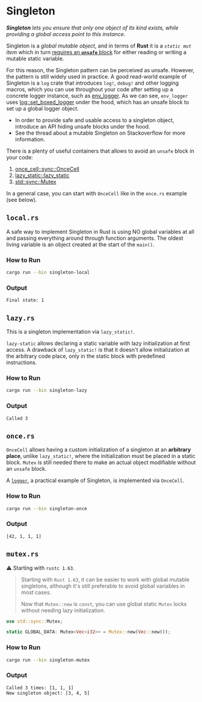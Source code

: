 # Singleton

_**Singleton** lets you ensure that only one object of its kind exists,
while providing a global access point to this instance._

Singleton is a _global mutable object_, and in terms of **Rust**
it is a _`static mut` item_ which in turn
[requires an **`unsafe`** block](https://doc.rust-lang.org/reference/items/static-items.html#mutable-statics)
for either reading or writing a mutable static variable.

For this reason, the Singleton pattern can be perceived as unsafe. However,
the pattern is still widely used in practice. A good read-world example of
Singleton is a `log` crate that introduces `log!`, `debug!` and other logging
macros, which you can use throughout your code after setting up a concrete
logger instance, such as [env_logger](https://crates.io/crates/env_logger).
As we can see, `env_logger` uses
[log::set_boxed_logger](https://docs.rs/log/latest/log/fn.set_boxed_logger.html)
under the hood, which has an unsafe block to set up a global logger object.

- In order to provide safe and usable access to a singleton object,
  introduce an API hiding unsafe blocks under the hood.
- See the thread about a mutable Singleton on Stackoverflow for more information.

There is a plenty of useful containers that allows to avoid an `unsafe` block
in your code:

1. [once_cell::sync::OnceCell](https://docs.rs/once_cell/latest/once_cell/sync/struct.OnceCell.html)
2. [lazy_static::lazy_static](https://docs.rs/lazy_static/latest/lazy_static)
3. [std::sync::Mutex](https://doc.rust-lang.org/std/sync/struct.Mutex.html)

In a general case, you can start with `OnceCell` like in the `once.rs` example
(see below).

## `local.rs`

A safe way to implement Singleton in Rust is using NO global variables
at all and passing everything around through function arguments.
The oldest living variable is an object created at the start of the `main()`.

### How to Run

```bash
cargo run --bin singleton-local
```

### Output

```
Final state: 1
```

## `lazy.rs`

This is a singleton implementation via `lazy_static!`.

`lazy-static` allows declaring a static variable with lazy initialization
at first access. A drawback of `lazy_static!` is that it doesn't allow
initialization at the arbitrary code place, only in the static block
with predefined instructions.

### How to Run

```bash
cargo run --bin singleton-lazy
```

### Output

```
Called 3
```

## `once.rs`

`OnceCell` allows having a custom initialization of a singleton at an
**arbitrary place**, unlike `lazy_static!`, where the initialization must be
placed in a static block. `Mutex` is still needed there to make an actual object
modifiable without an `unsafe` block.

A [`logger`](../logger/), a practical example of Singleton, is
implemented via `OnceCell`.

### How to Run

```bash
cargo run --bin singleton-once
```

### Output

```
[42, 1, 1, 1]
```

## `mutex.rs`

⚠ Starting with `rustc 1.63`.

> Starting with `Rust 1.63`, it can be easier to work with global mutable
> singletons, although it's still preferable to avoid global variables in most
> cases.
>
> Now that `Mutex::new` is `const`, you can use global static `Mutex` locks
> without needing lazy initialization.

```rust
use std::sync::Mutex;

static GLOBAL_DATA: Mutex<Vec<i32>> = Mutex::new(Vec::new());
```

### How to Run

```bash
cargo run --bin singleton-mutex
```

### Output

```
Called 3 times: [1, 1, 1]
New singleton object: [3, 4, 5]
```
